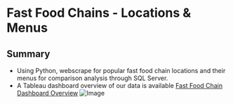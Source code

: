 # Fast Food Chains - Locations & Menus
## Summary
* Using Python, webscrape for popular fast food chain locations and their menus for comparison analysis through SQL Server. 
* A Tableau dashboard overview of our data is available [Fast Food Chain Dashboard Overview](https://public.tableau.com/app/profile/weihan.syu/viz/FastFoodChains_17561660594950/Dashboard1)
![Image](https://github.com/WeihanSyu/FastFoodChains/issues/1#issue-3438579519)